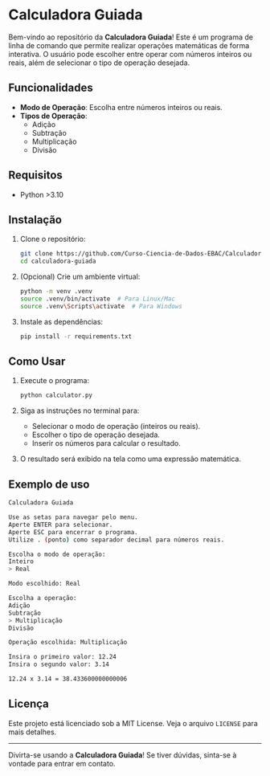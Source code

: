 # Calculadora Guiada

Bem-vindo ao repositório da **Calculadora Guiada**! Este é um programa de linha de comando que permite realizar operações matemáticas de forma interativa. O usuário pode escolher entre operar com números inteiros ou reais, além de selecionar o tipo de operação desejada.

## Funcionalidades

- **Modo de Operação**: Escolha entre números inteiros ou reais.
- **Tipos de Operação**: 
  - Adição
  - Subtração
  - Multiplicação
  - Divisão

## Requisitos

- Python >3.10

## Instalação

1. Clone o repositório:
   ```bash
   git clone https://github.com/Curso-Ciencia-de-Dados-EBAC/Calculadora-Guiada---M5
   cd calculadora-guiada
   ```

2. (Opcional) Crie um ambiente virtual:
   ```bash
   python -m venv .venv
   source .venv/bin/activate  # Para Linux/Mac
   source .venv\Scripts\activate  # Para Windows
   ```

3. Instale as dependências:
   ```bash
   pip install -r requirements.txt
   ```

## Como Usar

1. Execute o programa:
   ```bash
   python calculator.py
   ```

2. Siga as instruções no terminal para:
   - Selecionar o modo de operação (inteiros ou reais).
   - Escolher o tipo de operação desejada.
   - Inserir os números para calcular o resultado.

3. O resultado será exibido na tela como uma expressão matemática.

## Exemplo de uso

```bash
Calculadora Guiada

Use as setas para navegar pelo menu.
Aperte ENTER para selecionar.
Aperte ESC para encerrar o programa.
Utilize . (ponto) como separador decimal para números reais.

Escolha o modo de operação:
Inteiro
> Real

Modo escolhido: Real

Escolha a operação: 
Adição
Subtração
> Multiplicação
Divisão

Operação escolhida: Multiplicação

Insira o primeiro valor: 12.24
Insira o segundo valor: 3.14

12.24 x 3.14 = 38.433600000000006
```

## Licença

Este projeto está licenciado sob a MIT License. Veja o arquivo `LICENSE` para mais detalhes.

---

Divirta-se usando a **Calculadora Guiada**! Se tiver dúvidas, sinta-se à vontade para entrar em contato.
